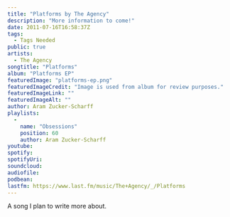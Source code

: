 ```yaml
---
title: "Platforms by The Agency"
description: "More information to come!"
date: 2011-07-16T16:58:37Z
tags:
  - Tags Needed
public: true
artists:
  - The Agency
songtitle: "Platforms"
album: "Platforms EP"
featuredImage: "platforms-ep.png"
featuredImageCredit: "Image is used from album for review purposes."
featuredImageLink: ""
featuredImageAlt: ""
author: Aram Zucker-Scharff
playlists:
  -
    name: "Obsessions"
    position: 60
    author: Aram Zucker-Scharff
youtube: 
spotify: 
spotifyUri: 
soundcloud:
audiofile:
podbean:
lastfm: https://www.last.fm/music/The+Agency/_/Platforms
---
```


A song I plan to write more about.
		